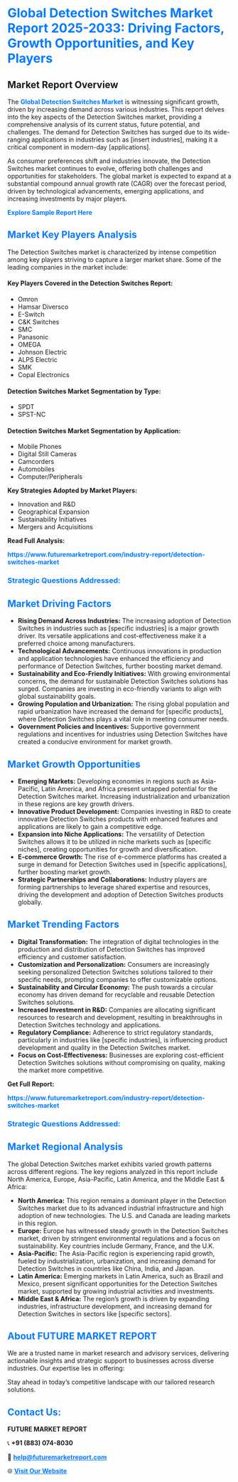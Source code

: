 <h1 style="color: #007BFF;">Global Detection Switches Market Report 2025-2033: Driving Factors, Growth Opportunities, and Key Players</h1>

<section id="overview">
<h2>Market Report Overview</h2>
<p>The <a href="https://www.futuremarketreport.com/industry-report/detection-switches-market" style="color: #007BFF; text-decoration: none;"><strong>Global Detection Switches Market</strong></a> is witnessing significant growth, driven by increasing demand across various industries. This report delves into the key aspects of the Detection Switches market, providing a comprehensive analysis of its current status, future potential, and challenges. The demand for Detection Switches has surged due to its wide-ranging applications in industries such as [insert industries], making it a critical component in modern-day [applications].</p>
<p>As consumer preferences shift and industries innovate, the Detection Switches market continues to evolve, offering both challenges and opportunities for stakeholders. The global market is expected to expand at a substantial compound annual growth rate (CAGR) over the forecast period, driven by technological advancements, emerging applications, and increasing investments by major players.</p>
</section>

<section id="overview">
<p><a href="https://www.futuremarketreport.com/request-sample/reportId=81590" style="color: #007BFF; text-decoration: none;"><strong>Explore Sample Report Here</strong></a></p>
</section>

<section id="key-players">
<h2 style="color: #007BFF;">Market Key Players Analysis</h2>
<p>The Detection Switches market is characterized by intense competition among key players striving to capture a larger market share. Some of the leading companies in the market include:</p>
<h4>Key Players Covered in the Detection Switches Report:</h4>
<ul><li>Omron</li><li>Hamsar Diversco</li><li>E-Switch</li><li>C&amp;K Switches</li><li>SMC</li><li>Panasonic</li><li>OMEGA</li><li>Johnson Electric</li><li>ALPS Electric</li><li>SMK</li><li>Copal Electronics</li></ul>
<h4>Detection Switches Market Segmentation by Type:</h4>
<ul><li>SPDT</li><li>SPST-NC</li></ul>

<h4>Detection Switches Market Segmentation by Application:</h4>
<ul><li>Mobile Phones</li><li>Digital Still Cameras</li><li>Camcorders</li><li>Automobiles</li><li>Computer/Peripherals</li></ul>
<p><strong>Key Strategies Adopted by Market Players:</strong></p>
<ul>
<li>Innovation and R&D</li>
<li>Geographical Expansion</li>
<li>Sustainability Initiatives</li>
<li>Mergers and Acquisitions</li>
</ul>
</section>

<section>
<p><strong>Read Full Analysis: </strong></p><a href="https://www.futuremarketreport.com/industry-report/detection-switches-market" style="color: #007BFF; text-decoration: none;"><strong>https://www.futuremarketreport.com/industry-report/detection-switches-market</strong></a>
<h3 style="color: #007BFF;">Strategic Questions Addressed:</h3>
</section>

<section id="driving-factors">
<h2 style="color: #007BFF;">Market Driving Factors</h2>
<ul>
<li><strong>Rising Demand Across Industries:</strong> The increasing adoption of Detection Switches in industries such as [specific industries] is a major growth driver. Its versatile applications and cost-effectiveness make it a preferred choice among manufacturers.</li>
<li><strong>Technological Advancements:</strong> Continuous innovations in production and application technologies have enhanced the efficiency and performance of Detection Switches, further boosting market demand.</li>
<li><strong>Sustainability and Eco-Friendly Initiatives:</strong> With growing environmental concerns, the demand for sustainable Detection Switches solutions has surged. Companies are investing in eco-friendly variants to align with global sustainability goals.</li>
<li><strong>Growing Population and Urbanization:</strong> The rising global population and rapid urbanization have increased the demand for [specific products], where Detection Switches plays a vital role in meeting consumer needs.</li>
<li><strong>Government Policies and Incentives:</strong> Supportive government regulations and incentives for industries using Detection Switches have created a conducive environment for market growth.</li>
</ul>
</section>

<section id="growth-opportunities">
<h2 style="color: #007BFF;">Market Growth Opportunities</h2>
<ul>
<li><strong>Emerging Markets:</strong> Developing economies in regions such as Asia-Pacific, Latin America, and Africa present untapped potential for the Detection Switches market. Increasing industrialization and urbanization in these regions are key growth drivers.</li>
<li><strong>Innovative Product Development:</strong> Companies investing in R&D to create innovative Detection Switches products with enhanced features and applications are likely to gain a competitive edge.</li>
<li><strong>Expansion into Niche Applications:</strong> The versatility of Detection Switches allows it to be utilized in niche markets such as [specific niches], creating opportunities for growth and diversification.</li>
<li><strong>E-commerce Growth:</strong> The rise of e-commerce platforms has created a surge in demand for Detection Switches used in [specific applications], further boosting market growth.</li>
<li><strong>Strategic Partnerships and Collaborations:</strong> Industry players are forming partnerships to leverage shared expertise and resources, driving the development and adoption of Detection Switches products globally.</li>
</ul>
</section>

<section id="trending-factors">
<h2 style="color: #007BFF;">Market Trending Factors</h2>
<ul>
<li><strong>Digital Transformation:</strong> The integration of digital technologies in the production and distribution of Detection Switches has improved efficiency and customer satisfaction.</li>
<li><strong>Customization and Personalization:</strong> Consumers are increasingly seeking personalized Detection Switches solutions tailored to their specific needs, prompting companies to offer customizable options.</li>
<li><strong>Sustainability and Circular Economy:</strong> The push towards a circular economy has driven demand for recyclable and reusable Detection Switches solutions.</li>
<li><strong>Increased Investment in R&D:</strong> Companies are allocating significant resources to research and development, resulting in breakthroughs in Detection Switches technology and applications.</li>
<li><strong>Regulatory Compliance:</strong> Adherence to strict regulatory standards, particularly in industries like [specific industries], is influencing product development and quality in the Detection Switches market.</li>
<li><strong>Focus on Cost-Effectiveness:</strong> Businesses are exploring cost-efficient Detection Switches solutions without compromising on quality, making the market more competitive.</li>
</ul>
</section>

<section>
<p><strong>Get Full Report: </strong></p><a href="https://www.futuremarketreport.com/industry-report/detection-switches-market" style="color: #007BFF; text-decoration: none;"><strong>https://www.futuremarketreport.com/industry-report/detection-switches-market</strong></a>
<h3 style="color: #007BFF;">Strategic Questions Addressed:</h3>
</section>


<section id="regional-analysis">
<h2 style="color: #007BFF;">Market Regional Analysis</h2>
<p>The global Detection Switches market exhibits varied growth patterns across different regions. The key regions analyzed in this report include North America, Europe, Asia-Pacific, Latin America, and the Middle East & Africa:</p>
<ul>
<li><strong>North America:</strong> This region remains a dominant player in the Detection Switches market due to its advanced industrial infrastructure and high adoption of new technologies. The U.S. and Canada are leading markets in this region.</li>
<li><strong>Europe:</strong> Europe has witnessed steady growth in the Detection Switches market, driven by stringent environmental regulations and a focus on sustainability. Key countries include Germany, France, and the U.K.</li>
<li><strong>Asia-Pacific:</strong> The Asia-Pacific region is experiencing rapid growth, fueled by industrialization, urbanization, and increasing demand for Detection Switches in countries like China, India, and Japan.</li>
<li><strong>Latin America:</strong> Emerging markets in Latin America, such as Brazil and Mexico, present significant opportunities for the Detection Switches market, supported by growing industrial activities and investments.</li>
<li><strong>Middle East & Africa:</strong> The region’s growth is driven by expanding industries, infrastructure development, and increasing demand for Detection Switches in sectors like [specific sectors].</li>
</ul>
</section>

<footer>
<h2 style="color: #007BFF;">About FUTURE MARKET REPORT</h2>
<p>We are a trusted name in market research and advisory services, delivering actionable insights and strategic support to businesses across diverse industries. Our expertise lies in offering:</p>

<p>Stay ahead in today’s competitive landscape with our tailored research solutions.</p>

<h2 style="color: #007BFF;">Contact Us:</h2>
<p><strong>FUTURE MARKET REPORT</strong></p>
<p>📞 <strong>+91 (883) 074-8030</strong></p>
<p>📧 <strong><a href="mailto:help@futuremarketreport.com" style="color: #007BFF;">help@futuremarketreport.com</a></strong></p>
<p>🌐 <strong><a href="https://www.futuremarketreport.com/" style="color: #007BFF;">Visit Our Website</a></strong></p>
</footer>